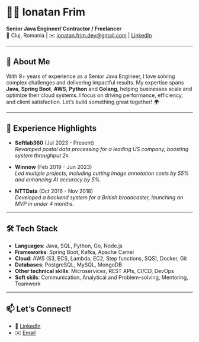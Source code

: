 # 👨‍💻 Ionatan Frim

**Senior Java Engineer/ Contractor / Freelancer**  
📍 Cluj, Romania | ✉️ [ionatan.frim.dev@gmail.com](mailto:ionatan.frim.dev@gmail.com) | [LinkedIn](https://www.linkedin.com/in/ionatan-frim)

---

## 🚀 About Me

With 9+ years of experience as a Senior Java Engineer, I love solving complex challenges and delivering impactful results. My expertise spans **Java**, **Spring Boot**, **AWS**, **Python** and **Golang**, helping businesses scale and optimize their cloud systems. I focus on driving performance, efficiency, and client satisfaction. Let’s build something great together! 🌍

---

## 💼 Experience Highlights

- **Softlab360** (Jul 2023 - Present)  
  _Revamped postal data processing for a leading US company, boosting system throughput 2x._
  
- **Winnow** (Feb 2019 - Jun 2023)  
  _Led multiple projects, including cutting image annotation costs by 55% and enhancing AI accuracy by 5%._

- **NTTData** (Oct 2016 - Nov 2018)  
  _Developed a backend system for a British broadcaster, launching an MVP in under 4 months._

---

## 🛠️ Tech Stack

- **Languages**: Java, SQL, Python, Go, Node.js  
- **Frameworks**: Spring Boot, Kafka, Apache Camel  
- **Cloud**: AWS (S3, ECS, Lambda, EC2, Step functions, SQS), Docker, Git  
- **Databases**: PostgreSQL, MySQL, MongoDB  
- **Other technical skills**: Microservices, REST APIs, CI/CD, DevOps
- **Soft skils**: Communication, Analytical and Problem-solving, Mentoring, Teamwork

---

## 📫 Let’s Connect!

- 💬 [LinkedIn](https://www.linkedin.com/in/ionatan-frim)
- ✉️ [Email](mailto:ionatan.frim.dev@gmail.com)
